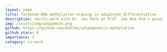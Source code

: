 ```yaml
---
layout: page
title: Targeted DNA methylation erasing in adipocyte differentiation
description: <b>(Co-work with Dr. Jeu Park at Prof. Jae Bum Kim's group, SNU. Provided computational analysis of DNA methylation.)</b><br/>How is the DNA methylation selectively reprogrammed at adipocyte-specific loci during adipocyte differentiation?
img: /assets/img/adipometh.png
github: https://github.com/dohlee/adipogenesis-methylation
github_stars: 0
importance: 2
category: co-work
---
```

